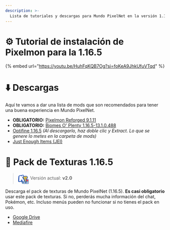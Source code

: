 ```yaml
---
description: >-
  Lista de tutoriales y descargas para Mundo PixelNet en la versión 1.16.5 de Minecraft
---
```


# ⚙️ Tutorial de instalación de Pixelmon para la 1.16.5

{% embed url="https://youtu.be/HuhFqKQB7Og?si=foKeA9JhkUfuVTqd" %}

# ⬇️ Descargas
Aquí te vamos a dar una lista de mods que son recomendados para tener una buena experiencia en Mundo PixelNet.

- **OBLIGATORIO:** [Pixelmon Reforged 9.1.11](https://adfoc.us/serve/?id=249378102703598)
- **OBLIGATORIO:** [Biomes O' Plenty 1.16.5-13.1.0.488](https://www.curseforge.com/minecraft/mc-mods/biomes-o-plenty/files/3913914)
- [Optifine 1.16.5](https://optifine.net/adloadx?f=OptiFine_1.16.5_HD_U_G8.jar) *(Al descargarlo, haz doble clic y Extract. Lo que se genere lo metes en la carpeta de mods)*
- [Just Enough Items (JEI)](https://www.curseforge.com/minecraft/mc-mods/jei/files/4371666)

# 📂 Pack de Texturas 1.16.5
> <img src="../images/logos/MPN-logoPackEscarlata-v2dot0.png" height="35em" align="center"> Versión actual: **v2.0**

Descarga el pack de texturas de Mundo PixelNet (1.16.5). **Es casi obligatorio** usar este pack de texturas. Si no, perderás mucha información del chat, Pokémon, etc. Incluso menús pueden no funcionar si no tienes el pack en uso.

- [Google Drive](https://drive.google.com/file/d/1Nu3ukTmDkkAbDxu2YCsSTzGUp2-Mw8_i/view?usp=sharing)
- [Mediafire](https://www.mediafire.com/file/ftl1ceto19wn1o7/Mundo+PixelNet+1.16.5+[v2.0].zip/file)
